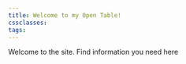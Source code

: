 ```yaml
---
title: Welcome to my Open Table!
cssclasses: 
tags:
---
```

Welcome to the site. Find information you need here
